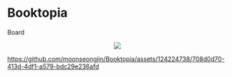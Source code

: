 # Booktopia
Board

<p align="center">
  <img src="https://github.com/moonseongjin/Booktopia/assets/124224738/a7a0ab7e-6dc0-4669-b658-c6536e9cd29d">
</p>

https://github.com/moonseongjin/Booktopia/assets/124224738/708d0d70-413d-4df1-a579-bdc29e236afd
